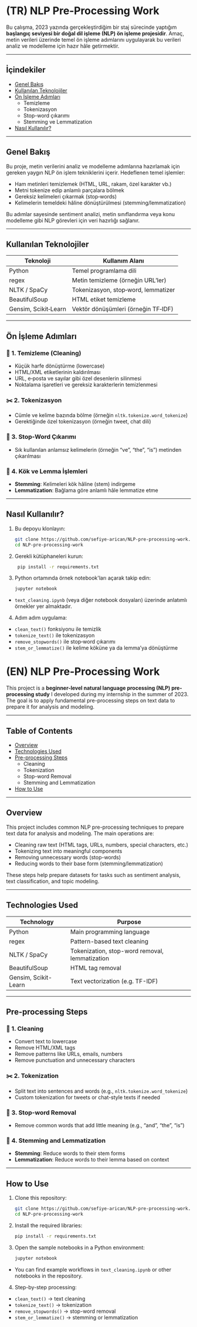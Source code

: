 # (TR) NLP Pre‑Processing Work

Bu çalışma, 2023 yazında gerçekleştirdiğim bir staj sürecinde yaptığım **başlangıç seviyesi bir doğal dil işleme (NLP) ön işleme projesidir**. Amaç, metin verileri üzerinde temel ön işleme adımlarını uygulayarak bu verileri analiz ve modelleme için hazır hâle getirmektir.

---

## İçindekiler

- [Genel Bakış](#genel-bakış)  
- [Kullanılan Teknolojiler](#kullanılan-teknolojiler)  
- [Ön İşleme Adımları](#ön-i̇şleme-adımları)  
  - Temizleme  
  - Tokenizasyon  
  - Stop-word çıkarımı  
  - Stemming ve Lemmatization  
- [Nasıl Kullanılır?](#nasıl-kullanılır)

---

## Genel Bakış

Bu proje, metin verilerini analiz ve modelleme adımlarına hazırlamak için gereken yaygın NLP ön işlem tekniklerini içerir. Hedeflenen temel işlemler:

- Ham metinleri temizlemek (HTML, URL, rakam, özel karakter vb.)
- Metni tokenize edip anlamlı parçalara bölmek
- Gereksiz kelimeleri çıkarmak (stop‑words)
- Kelimelerin temeldeki hâline dönüştürülmesi (stemming/lemmatization)

Bu adımlar sayesinde sentiment analizi, metin sınıflandırma veya konu modelleme gibi NLP görevleri için veri hazırlığı sağlanır.

---

## Kullanılan Teknolojiler

| Teknoloji            | Kullanım Alanı                      |
|----------------------|-------------------------------------|
| Python               | Temel programlama dili              |
| regex                | Metin temizleme (örneğin URL’ler)   |
| NLTK / SpaCy         | Tokenizasyon, stop‑word, lemmatizer |
| BeautifulSoup        | HTML etiket temizleme               |
| Gensim, Scikit‑Learn | Vektör dönüşümleri (örneğin TF‑IDF) |

---

## Ön İşleme Adımları

### 🧼 1. Temizleme (Cleaning)

- Küçük harfe dönüştürme (lowercase)
- HTML/XML etiketlerinin kaldırılması
- URL, e‑posta ve sayılar gibi özel desenlerin silinmesi
- Noktalama işaretleri ve gereksiz karakterlerin temizlenmesi

### ✂️ 2. Tokenizasyon

- Cümle ve kelime bazında bölme (örneğin `nltk.tokenize.word_tokenize`)
- Gerektiğinde özel tokenizasyon (örneğin tweet, chat dili)

### 🚫 3. Stop‑Word Çıkarımı

- Sık kullanılan anlamsız kelimelerin (örneğin “ve”, “the”, “is”) metinden çıkarılması

### 🌱 4. Kök ve Lemma İşlemleri

- **Stemming**: Kelimeleri kök hâline (stem) indirgeme
- **Lemmatization**: Bağlama göre anlamlı hâle lemmatize etme

---

## Nasıl Kullanılır?

1. Bu depoyu klonlayın:

   ```bash
   git clone https://github.com/sefiye-arican/NLP-pre-processing-work.git
   cd NLP-pre-processing-work

2. Gerekli kütüphaneleri kurun:
   ```bash
    pip install -r requirements.txt
   
3. Python ortamında örnek notebook'ları açarak takip edin:
    ```bash
    jupyter notebook

- `text_cleaning.ipynb` (veya diğer notebook dosyaları) üzerinde anlatımlı örnekler yer almaktadır.

4. Adım adım uygulama:

  - `clean_text()` fonksiyonu ile temizlik  
  - `tokenize_text()` ile tokenizasyon  
  - `remove_stopwords()` ile stop‑word çıkarımı  
  - `stem_or_lemmatize()` ile kelime köküne ya da lemma’ya dönüştürme


# (EN) NLP Pre‑Processing Work

This project is a **beginner-level natural language processing (NLP) pre-processing study** I developed during my internship in the summer of 2023. The goal is to apply fundamental pre-processing steps on text data to prepare it for analysis and modeling.

---

## Table of Contents

- [Overview](#overview)  
- [Technologies Used](#technologies-used)  
- [Pre-processing Steps](#pre-processing-steps)  
  - Cleaning  
  - Tokenization  
  - Stop-word Removal  
  - Stemming and Lemmatization  
- [How to Use](#how-to-use)

---

## Overview

This project includes common NLP pre-processing techniques to prepare text data for analysis and modeling. The main operations are:

- Cleaning raw text (HTML tags, URLs, numbers, special characters, etc.)
- Tokenizing text into meaningful components
- Removing unnecessary words (stop-words)
- Reducing words to their base form (stemming/lemmatization)

These steps help prepare datasets for tasks such as sentiment analysis, text classification, and topic modeling.

---

## Technologies Used

| Technology           | Purpose                            |
|----------------------|-------------------------------------|
| Python               | Main programming language           |
| regex                | Pattern-based text cleaning         |
| NLTK / SpaCy         | Tokenization, stop-word removal, lemmatization |
| BeautifulSoup        | HTML tag removal                    |
| Gensim, Scikit-Learn | Text vectorization (e.g. TF-IDF)    |

---

## Pre-processing Steps

### 🧼 1. Cleaning

- Convert text to lowercase
- Remove HTML/XML tags
- Remove patterns like URLs, emails, numbers
- Remove punctuation and unnecessary characters

### ✂️ 2. Tokenization

- Split text into sentences and words (e.g., `nltk.tokenize.word_tokenize`)
- Custom tokenization for tweets or chat-style texts if needed

### 🚫 3. Stop-word Removal

- Remove common words that add little meaning (e.g., “and”, “the”, “is”)

### 🌱 4. Stemming and Lemmatization

- **Stemming**: Reduce words to their stem forms
- **Lemmatization**: Reduce words to their lemma based on context

---

## How to Use

1. Clone this repository:
   ```bash
   git clone https://github.com/sefiye-arican/NLP-pre-processing-work.git
   cd NLP-pre-processing-work

2. Install the required libraries:
    ```bash
    pip install -r requirements.txt
    
3. Open the sample notebooks in a Python environment:
   ```bash
   jupyter notebook
   
- You can find example workflows in `text_cleaning.ipynb` or other notebooks in the repository.
4. Step-by-step processing:

  - `clean_text()` → text cleaning  
  - `tokenize_text()` → tokenization  
  - `remove_stopwords()` → stop-word removal  
  - `stem_or_lemmatize()` → stemming or lemmatization
